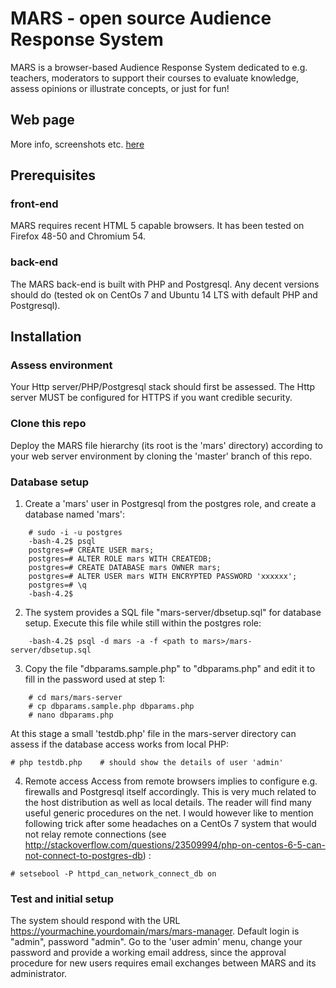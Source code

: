 # MARS - open source Audience Response System

MARS is a browser-based Audience Response System dedicated to e.g. teachers, moderators to support their courses to evaluate knowledge, assess opinions or illustrate concepts, or just for fun!

## Web page
More info, screenshots etc. [here](https://danielausparis.github.io/mars/)

## Prerequisites
### front-end
MARS requires recent HTML 5 capable browsers. It has been tested on Firefox 48-50 and Chromium 54.
### back-end
The MARS back-end is built with PHP and Postgresql. Any decent versions should do (tested ok on CentOs 7 and Ubuntu 14 LTS with default PHP and Postgresql).

## Installation

### Assess environment
Your Http server/PHP/Postgresql stack should first be assessed. The Http server MUST be configured for HTTPS if you want credible security.

### Clone this repo
Deploy the MARS file hierarchy (its root is the 'mars' directory) according to your web server environment by cloning the 'master' branch of this repo.

### Database setup

1. Create a 'mars' user in Postgresql from the postgres role, and create a database named 'mars':
```
    # sudo -i -u postgres
    -bash-4.2$ psql
    postgres=# CREATE USER mars;
    postgres=# ALTER ROLE mars WITH CREATEDB;
    postgres=# CREATE DATABASE mars OWNER mars;
    postgres=# ALTER USER mars WITH ENCRYPTED PASSWORD 'xxxxxx';
    postgres=# \q
    -bash-4.2$
```
2. The system provides a SQL file "mars-server/dbsetup.sql" for database setup. Execute this file while still within the postgres role:
```
    -bash-4.2$ psql -d mars -a -f <path to mars>/mars-server/dbsetup.sql 
```
3. Copy the file "dbparams.sample.php" to "dbparams.php" and edit it to fill in the password used at step 1:
```
    # cd mars/mars-server
    # cp dbparams.sample.php dbparams.php
    # nano dbparams.php
```
At this stage a small 'testdb.php' file in the mars-server directory can assess if the database access works from local PHP:
```
# php testdb.php    # should show the details of user 'admin'
```
4. Remote access
Access from remote browsers implies to configure e.g. firewalls and Postgresql itself accordingly. This is very much related to the host distribution as well as local details. The reader will find many useful generic procedures on the net. I would however like to mention following trick after some headaches on a CentOs 7 system that would not relay remote connections (see http://stackoverflow.com/questions/23509994/php-on-centos-6-5-can-not-connect-to-postgres-db) :
```
# setsebool -P httpd_can_network_connect_db on
```

### Test and initial setup
The system should respond with the URL https://yourmachine.yourdomain/mars/mars-manager. Default login is "admin", password "admin". Go to the 'user admin' menu, change your password and provide a working email address, since the approval procedure for new users requires email exchanges between MARS and its administrator.



